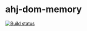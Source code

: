 # ahj-dom-memory
[![Build status](https://ci.appveyor.com/api/projects/status/v11gyals0joxvtor/branch/main?svg=true)](https://ci.appveyor.com/project/RebikHub/ahj-dom-memory/branch/main)